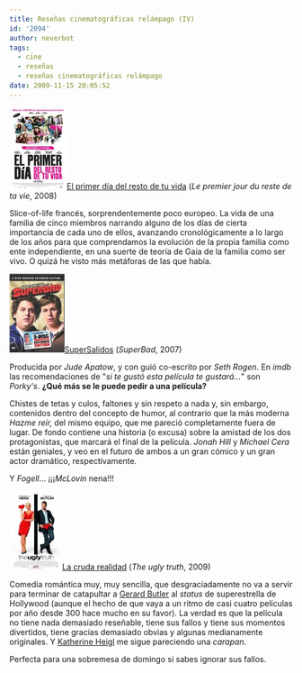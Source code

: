 ```yaml
---
title: Reseñas cinematográficas relámpago (IV)
id: '2094'
author: neverbot
tags:
  - cine
  - reseñas
  - reseñas cinematográficas relámpago
date: 2009-11-15 20:05:52
---
```


![200911101142.jpg](./resenas-cinematograficas-relampago-iv/200911101142.jpg)[El primer día del resto de tu vida](http://www.imdb.com/title/tt0926759/) (_Le premier jour du reste de ta vie_, 2008)

Slice-of-life francés, sorprendentemente poco europeo. La vida de una familia de cinco miembros narrando alguno de los días de cierta importancia de cada uno de ellos, avanzando cronológicamente a lo largo de los años para que comprendamos la evolución de la propia familia como ente independiente, en una suerte de teoría de Gaia de la familia como ser vivo. O quizá he visto más metáforas de las que había.

![200911101151.jpg](./resenas-cinematograficas-relampago-iv/200911101151.jpg)[SuperSalidos](http://www.imdb.com/title/tt0829482/) (_SuperBad_, 2007)

Producida por _Jude Apatow_, y con guió co-escrito por _Seth Rogen_. En _imdb_ las recomendaciones de "_si te gustó esta película te gustará..._" son _Porky's_. **¿Qué más se le puede pedir a una película?**

Chistes de tetas y culos, faltones y sin respeto a nada y, sin embargo, contenidos dentro del concepto de humor, al contrario que la más moderna _Hazme reír,_ del mismo equipo, que me pareció completamente fuera de lugar. De fondo contiene una historia (o excusa) sobre la amistad de los dos protagonistas, que marcará el final de la película. _Jonah Hill_ y _Michael Cera_ están geniales, y veo en el futuro de ambos a un gran cómico y un gran actor dramático, respectivamente.

Y _Fogell_... ¡¡¡_McLovin_ nena!!!

![200911151212.jpg](./resenas-cinematograficas-relampago-iv/200911151212.jpg)[La cruda realidad](http://www.imdb.com/title/tt1142988/) (_The ugly truth_, 2009)

Comedia romántica muy, muy sencilla, que desgraciadamente no va a servir para terminar de catapultar a [Gerard Butler](http://www.imdb.com/name/nm0124930/) al _status_ de superestrella de Hollywood (aunque el hecho de que vaya a un ritmo de casi cuatro películas por año desde 300 hace mucho en su favor). La verdad es que la película no tiene nada demasiado reseñable, tiene sus fallos y tiene sus momentos divertidos, tiene gracias demasiado obvias y algunas medianamente originales. Y [Katherine Heigl](http://www.imdb.com/name/nm0001337/) me sigue pareciendo una _carapan_.

Perfecta para una sobremesa de domingo si sabes ignorar sus fallos.
